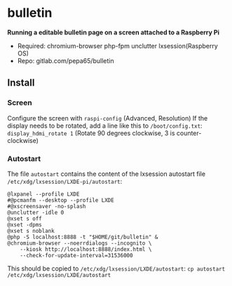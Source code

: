 # bulletin
**Running a editable bulletin page on a screen attached to a Raspberry Pi**

* Required: chromium-browser php-fpm unclutter lxsession(Raspberry OS)
* Repo: gitlab.com/pepa65/bulletin

## Install
### Screen
Configure the screen with `raspi-config` (Advanced, Resolution)
If the display needs to be rotated, add a line like this to `/boot/config.txt`:
`display_hdmi_rotate 1`  (Rotate 90 degrees clockwise, 3 is counter-clockwise)

### Autostart
The file `autostart` contains the content of the lxsession autostart file
`/etc/xdg/lxsession/LXDE-pi/autostart`:
```
@lxpanel --profile LXDE
#@pcmanfm --desktop --profile LXDE
#@xscreensaver -no-splash
@unclutter -idle 0
@xset s off
@xset -dpms
@xset s noblank
@php -S localhost:8888 -t "$HOME/git/bulletin" &
@chromium-browser --noerrdialogs --incognito \
	--kiosk http://localhost:8888/index.html \
	--check-for-update-interval=31536000
```

This should be copied to `/etc/xdg/lxsession/LXDE/autostart`:
`cp autostart /etc/xdg/lxsession/LXDE/autostart`
